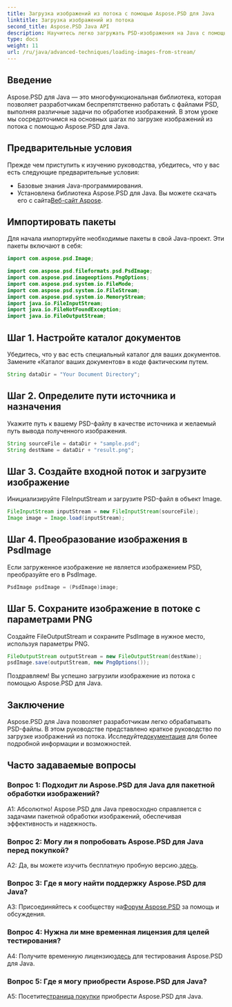 ```yaml
---
title: Загрузка изображений из потока с помощью Aspose.PSD для Java
linktitle: Загрузка изображений из потока
second_title: Aspose.PSD Java API
description: Научитесь легко загружать PSD-изображения на Java с помощью Aspose.PSD. Следуйте нашему пошаговому руководству для эффективной обработки изображений.
type: docs
weight: 11
url: /ru/java/advanced-techniques/loading-images-from-stream/
---
```

## Введение

Aspose.PSD для Java — это многофункциональная библиотека, которая позволяет разработчикам беспрепятственно работать с файлами PSD, выполняя различные задачи по обработке изображений. В этом уроке мы сосредоточимся на основных шагах по загрузке изображений из потока с помощью Aspose.PSD для Java.

## Предварительные условия

Прежде чем приступить к изучению руководства, убедитесь, что у вас есть следующие предварительные условия:

- Базовые знания Java-программирования.
-  Установлена библиотека Aspose.PSD для Java. Вы можете скачать его с сайта[Веб-сайт Aspose](https://releases.aspose.com/psd/java/).

## Импортировать пакеты

Для начала импортируйте необходимые пакеты в свой Java-проект. Эти пакеты включают в себя:

```java
import com.aspose.psd.Image;

import com.aspose.psd.fileformats.psd.PsdImage;
import com.aspose.psd.imageoptions.PngOptions;
import com.aspose.psd.system.io.FileMode;
import com.aspose.psd.system.io.FileStream;
import com.aspose.psd.system.io.MemoryStream;
import java.io.FileInputStream;
import java.io.FileNotFoundException;
import java.io.FileOutputStream;
```

## Шаг 1. Настройте каталог документов

Убедитесь, что у вас есть специальный каталог для ваших документов. Замените «Каталог ваших документов» в коде фактическим путем.

```java
String dataDir = "Your Document Directory";
```

## Шаг 2. Определите пути источника и назначения

Укажите путь к вашему PSD-файлу в качестве источника и желаемый путь вывода полученного изображения.

```java
String sourceFile = dataDir + "sample.psd";
String destName = dataDir + "result.png";
```

## Шаг 3. Создайте входной поток и загрузите изображение

Инициализируйте FileInputStream и загрузите PSD-файл в объект Image.

```java
FileInputStream inputStream = new FileInputStream(sourceFile);
Image image = Image.load(inputStream);
```

## Шаг 4. Преобразование изображения в PsdImage

Если загруженное изображение не является изображением PSD, преобразуйте его в PsdImage.

```java
PsdImage psdImage = (PsdImage)image;
```

## Шаг 5. Сохраните изображение в потоке с параметрами PNG

Создайте FileOutputStream и сохраните PsdImage в нужное место, используя параметры PNG.

```java
FileOutputStream outputStream = new FileOutputStream(destName);
psdImage.save(outputStream, new PngOptions());
```

Поздравляем! Вы успешно загрузили изображение из потока с помощью Aspose.PSD для Java.

## Заключение

Aspose.PSD для Java позволяет разработчикам легко обрабатывать PSD-файлы. В этом руководстве представлено краткое руководство по загрузке изображений из потока. Исследуйте[документация](https://reference.aspose.com/psd/java/) для более подробной информации и возможностей.

## Часто задаваемые вопросы

### Вопрос 1: Подходит ли Aspose.PSD для Java для пакетной обработки изображений?

А1: Абсолютно! Aspose.PSD для Java превосходно справляется с задачами пакетной обработки изображений, обеспечивая эффективность и надежность.

### Вопрос 2: Могу ли я попробовать Aspose.PSD для Java перед покупкой?

 A2: Да, вы можете изучить бесплатную пробную версию.[здесь](https://releases.aspose.com/).

### Вопрос 3: Где я могу найти поддержку Aspose.PSD для Java?

 A3: Присоединяйтесь к сообществу на[Форум Aspose.PSD](https://forum.aspose.com/c/psd/34) за помощь и обсуждения.

### Вопрос 4: Нужна ли мне временная лицензия для целей тестирования?

 A4: Получите временную лицензию[здесь](https://purchase.aspose.com/temporary-license/) для тестирования Aspose.PSD для Java.

### Вопрос 5: Где я могу приобрести Aspose.PSD для Java?

 A5: Посетите[страница покупки](https://purchase.aspose.com/buy) приобрести Aspose.PSD для Java.
